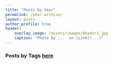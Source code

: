 ```yaml
---
title: "Posts by Year"
permalink: /year-archive/
layout: posts
author_profile: true
header:
    overlay_image: /assets/images/Header1.jpg
    caption: "Photo by ...  on [Link](...)"
---
```


### Posts by <strong><i class="fas fa-fw fa-tags" aria-hidden="true"></i>  Tags [here](/tags)
